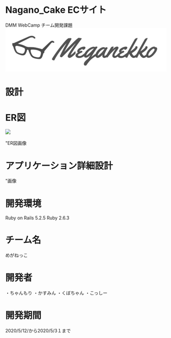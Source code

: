 # Nagano_Cake ECサイト
 
DMM WebCamp チーム開発課題
<img src="app/assets/images/meganekko-ReadMe.png">
 
# 設計
 
 
# ER図
<img src="app/assets/images/ER図.png">
 
"ER図画像
 
# アプリケーション詳細設計
 
 "画像
 
# 開発環境
 
Ruby on Rails 5.2.5
Ruby 2.6.3
 
 
# チーム名
 
めがねっこ
 
# 開発者
 
・ちゃんもり
・かすみん
・くぼちゃん
・こっしー
 
# 開発期間
2020/5/12/から2020/5/3１まで
 
